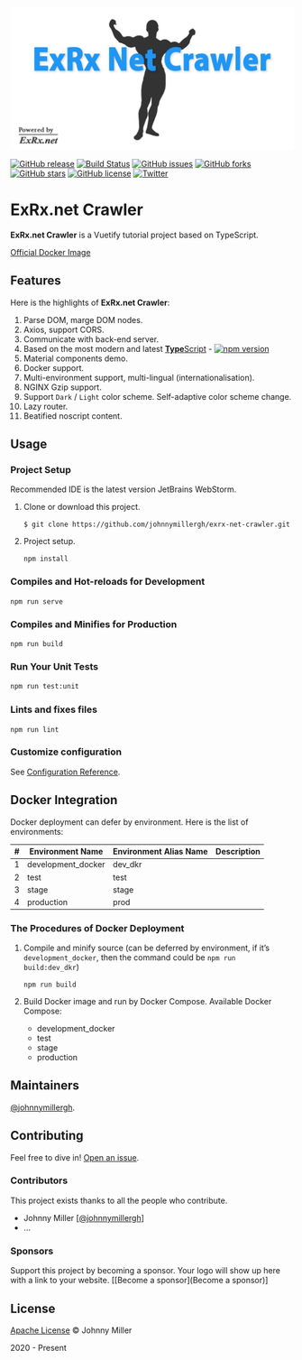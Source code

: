 ![ExRx Net Crawler Feature Graphics](https://raw.githubusercontent.com/johnnymillergh/MaterialLibrary/master/exrx-net-crawler/exrx-net-crawler-social-image.png)

[![GitHub release](https://img.shields.io/github/release/johnnymillergh/vuetify-typescript-playground.svg)](https://github.com/johnnymillergh/vuetify-typescript-playground/releases)
[![Build Status](https://travis-ci.com/johnnymillergh/vuetify-typescript-playground.svg?branch=master)](https://travis-ci.com/johnnymillergh/typescript-playground)
[![GitHub issues](https://img.shields.io/github/issues/johnnymillergh/vuetify-typescript-playground)](https://github.com/johnnymillergh/vuetify-typescript-playground/issues)
[![GitHub forks](https://img.shields.io/github/forks/johnnymillergh/vuetiify-typescript-playground)](https://github.com/johnnymillergh/vuetify-typescript-playground/network)
[![GitHub stars](https://img.shields.io/github/stars/johnnymillergh/vuetiify-typescript-playground)](https://github.com/johnnymillergh/vuetify-typescript-playground/stargazers)
[![GitHub license](https://img.shields.io/github/license/johnnymillergh/vuetiify-typescript-playground)](https://github.com/johnnymillergh/vuetify-typescript-playground/blob/master/LICENSE)
[![Twitter](https://img.shields.io/twitter/url/https/github.com/johnnymillergh/vuetiify-typescript-playground?style=social)](https://twitter.com/intent/tweet?text=Wow:&url=https%3A%2F%2Fgithub.com%2Fjohnnymillergh%2Fvuetify-typescript-playground)

# ExRx.net Crawler

**ExRx.net Crawler** is a Vuetify tutorial project based on TypeScript.

[Official Docker Image](https://hub.docker.com/r/ijohnnymiller/vuetify-typescript-playground-prod)

## Features

Here is the highlights of **ExRx.net Crawler**:

1. Parse DOM, marge DOM nodes.
2. Axios, support CORS.
3. Communicate with back-end server.
4. Based on the most modern and latest [**Type**Script](https://github.com/microsoft/TypeScript) - [![npm version](https://d25lcipzij17d.cloudfront.net/badge.svg?id=js&type=6&v=3.7.3&x2=0)](https://www.npmjs.com/package/typescript)
5. Material components demo.
6. Docker support.
7. Multi-environment support, multi-lingual (internationalisation).
8. NGINX Gzip support.
9. Support `Dark` / `Light` color scheme. Self-adaptive color scheme change.
10. Lazy router.
11. Beatified noscript content.

## Usage

### Project Setup

Recommended IDE is the latest version JetBrains WebStorm.

1. Clone or download this project.

   ```shell
   $ git clone https://github.com/johnnymillergh/exrx-net-crawler.git
   ```

2. Project setup.

   ```shell
   npm install
   ```

### Compiles and Hot-reloads for Development

   ```shell
npm run serve
   ```

### Compiles and Minifies for Production

```shell
npm run build
```

### Run Your Unit Tests

```sh
npm run test:unit
```

### Lints and fixes files

```shell
npm run lint
```

### Customize configuration

See [Configuration Reference](https://cli.vuejs.org/config/).

## Docker Integration

Docker deployment can defer by environment. Here is the list of environments:

| #    | Environment Name   | Environment Alias Name | Description |
| ---- | ------------------ | ---------------------- | ----------- |
| 1    | development_docker | dev_dkr                |             |
| 2    | test               | test                   |             |
| 3    | stage              | stage                  |             |
| 4    | production         | prod                   |             |

### The Procedures of Docker Deployment

1. Compile and minify source (can be deferred by environment, if it’s `development_docker`, then the command could be `npm run build:dev_dkr`)

   ```shell
   npm run build
   ```

2. Build Docker image and run by Docker Compose. Available Docker Compose:

   - development_docker
   - test
   - stage
   - production

## Maintainers

[@johnnymillergh](https://github.com/johnnymillergh).

## Contributing

Feel free to dive in! [Open an issue](https://github.com/johnnymillergh/typescript-playground/issues/new).

### Contributors

This project exists thanks to all the people who contribute. 

- Johnny Miller [[@johnnymillergh](https://github.com/johnnymillergh)]
- …


### Sponsors

Support this project by becoming a sponsor. Your logo will show up here with a link to your website. [[Become a sponsor](Become a sponsor)]

## License

[Apache License](https://github.com/johnnymillergh/typescript-playground/blob/master/LICENSE) © Johnny Miller

2020 - Present



